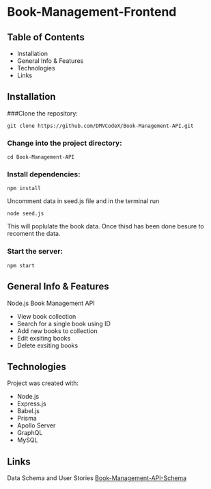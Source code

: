 # Book-Management-Frontend

## Table of Contents

- Installation
- General Info & Features
- Technologies
- Links

## Installation

###Clone the repository:

```
git clone https://github.com/DMVCodeX/Book-Management-API.git
```


### Change into the project directory:

```
cd Book-Management-API
```

### Install dependencies:

```
npm install
```

Uncomment data in seed.js file and in the terminal run

```
node seed.js
```

This will poplulate the book data. Once thisd has been done besure to recoment the data.


### Start the server:
```
npm start
```


## General Info & Features

Node.js Book Management API

- View book collection
- Search for a single book using ID
- Add new books to collection
- Edit exsiting books
- Delete exsiting books

## Technologies

Project was created with:

- Node.js
- Express.js
- Babel.js
- Prisma
- Apollo Server
- GraphQL
- MySQL

## Links

Data Schema and User Stories
[Book-Management-API-Schema](https://docs.google.com/spreadsheets/d/1_2wFreyEVlK1XuAi4IgH6Neh9t_l7O06_0kgFn3Ch-c/edit#gid=0)

